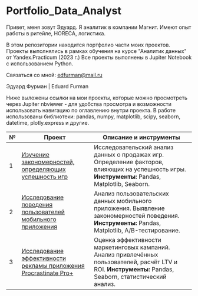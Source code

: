 # Portfolio_Data_Analyst
Привет, меня зовут Эдуард. Я аналитик в компании Магнит. Имеют опыт работы в ритейле, HORECA, логистика.

В этом репозитории находится портфолио части моих проектов. Проекты выполнялись в рамках обучения на курсе "Аналитик данных" от Yandex.Practicum (2023 г.) Все проекты выполнены в Jupiter Notebook с использованием Python.

Связаться со мной: edfurman@mail.ru

Эдуард Фурман | Eduard Furman

Ниже выложены ссылки на мои проекты, которые можно просмотреть через Jupiter nbviewer - для удобства просмотра и возможности использовать навигацию по оглавлению внутри проекта. В работе использованы библиотеки: pandas, numpy, matplotlib, scipy, seaborn, datetime, plotly.express и другие.

| №  | Проект  | Описание и инструменты |
|----|------------------------------------------------|----------------------------------------------------------|
| 1  | [Изучение закономерностей, определяющих успешность игр](https://github.com/Ed30091979/data_analyst/blob/main/projects/Изучение%20закономерностей,%20определяющих%20успешность%20игр.ipynb) | Исследовательский анализ данных о продажах игр. Определение факторов, влияющих на успешность игры. **Инструменты:** Pandas, Matplotlib, Seaborn. |
| 2  | [Исследование поведения пользователей мобильного приложения](https://github.com/Ed30091979/data_analyst/blob/main/projects/Исследование%20поведения%20пользователей%20мобильного%20приложения.ipynb) | Анализ пользовательских данных мобильного приложения. Выявление закономерностей поведения. **Инструменты:** Pandas, Matplotlib, A/B-тестирование. |
| 3  | [Исследование эффективности рекламы приложения Procrastinate Pro+](https://github.com/Ed30091979/data_analyst/blob/main/projects/Исследование%20эффективности%20рекламы%20приложения%20Procrastinate%20Pro+.ipynb) | Оценка эффективности маркетинговых кампаний. Анализ привлечённых пользователей, расчёт LTV и ROI. **Инструменты:** Pandas, Seaborn, статистический анализ. |
